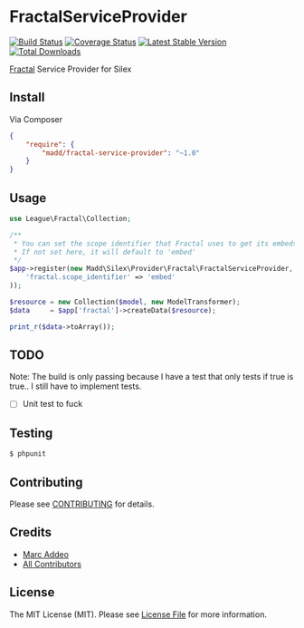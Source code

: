 # FractalServiceProvider
[![Build Status](https://travis-ci.org/marcaddeo/fractal-service-provider.png?branch=master)](https://travis-ci.org/marcaddeo/fractal-service-provider)
[![Coverage Status](https://coveralls.io/repos/marcaddeo/fractal-service-provider/badge.png)](https://coveralls.io/r/marcaddeo/fractal-service-provider)
[![Latest Stable Version](https://poser.pugx.org/madd/fractal-service-provider/v/stable.png)](https://packagist.org/packages/madd/fractal-service-provider)
[![Total Downloads](https://poser.pugx.org/madd/fractal-service-provider/downloads.png)](https://packagist.org/packages/madd/fractal-service-provider)

[Fractal](https://github.com/php-loep/fractal) Service Provider for Silex

## Install

Via Composer

``` json
{
    "require": {
        "madd/fractal-service-provider": "~1.0"
    }
}
```


## Usage

``` php
use League\Fractal\Collection;

/**
 * You can set the scope identifier that Fractal uses to get its embeds here.
 * If not set here, it will default to 'embed'
 */
$app->register(new Madd\Silex\Provider\Fractal\FractalServiceProvider, array(
    'fractal.scope_identifier' => 'embed'
));

$resource = new Collection($model, new ModelTransformer);
$data     = $app['fractal']->createData($resource);

print_r($data->toArray());
```


## TODO

Note: The build is only passing because I have a test that only tests if true is true.. 
I still have to implement tests.

- [ ] Unit test to fuck


## Testing

``` bash
$ phpunit
```


## Contributing

Please see [CONTRIBUTING](https://github.com/marcaddeo/fractal-service-provider/blob/master/CONTRIBUTING.md) for details.


## Credits

- [Marc Addeo](https://github.com/marcaddeo)
- [All Contributors](https://github.com/marcaddeo/fractal-service-provider/contributors)


## License

The MIT License (MIT). Please see [License File](https://github.com/marcaddeo/fractal-service-provider/blob/master/LICENSE) for more information.
